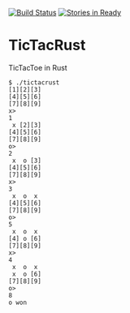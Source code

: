 [![Build Status](https://travis-ci.org/tsoding/tictacrust.svg?branch=master)](https://travis-ci.org/tsoding/tictacrust)
[![Stories in Ready](https://badge.waffle.io/tsoding/tictacrust.svg?label=ready&title=Ready)](http://waffle.io/tsoding/tictacrust)

# TicTacRust

TicTacToe in Rust

```
$ ./tictacrust
[1][2][3]
[4][5][6]
[7][8][9]
x> 
1
 x [2][3]
[4][5][6]
[7][8][9]
o> 
2
 x  o [3]
[4][5][6]
[7][8][9]
x> 
3
 x  o  x 
[4][5][6]
[7][8][9]
o> 
5
 x  o  x 
[4] o [6]
[7][8][9]
x> 
4
 x  o  x 
 x  o [6]
[7][8][9]
o> 
8
o won
```
